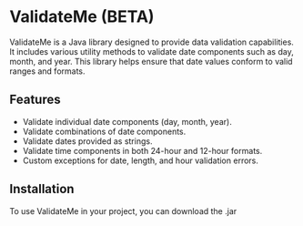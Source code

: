 # ValidateMe (BETA)

ValidateMe is a Java library designed to provide data validation capabilities. It includes various utility methods to validate date components such as day, month, and year. This library helps ensure that date values conform to valid ranges and formats.

## Features

- Validate individual date components (day, month, year).
- Validate combinations of date components.
- Validate dates provided as strings.
- Validate time components in both 24-hour and 12-hour formats.
- Custom exceptions for date, length, and hour validation errors.

## Installation

To use ValidateMe in your project, you can download the .jar
